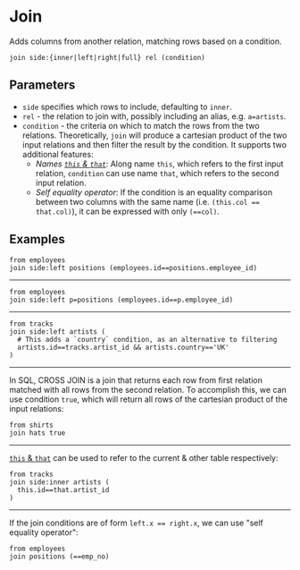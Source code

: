 # Join

Adds columns from another relation, matching rows based on a condition.

```prql no-eval
join side:{inner|left|right|full} rel (condition)
```

## Parameters

- `side` specifies which rows to include, defaulting to `inner`.
- `rel` - the relation to join with, possibly including an alias, e.g.
  `a=artists`.
- `condition` - the criteria on which to match the rows from the two relations.
  Theoretically, `join` will produce a cartesian product of the two input
  relations and then filter the result by the condition. It supports two
  additional features:
  - _Names [`this` & `that`](../../syntax/keywords.md#this--that)_: Along name
    `this`, which refers to the first input relation, `condition` can use name `that`, which refers to the second input relation.
  - _Self equality operator_: If the condition is an equality comparison between
    two columns with the same name (i.e. `(this.col == that.col)`), it can be
    expressed with only `(==col)`.

## Examples

```prql
from employees
join side:left positions (employees.id==positions.employee_id)
```

---

```prql
from employees
join side:left p=positions (employees.id==p.employee_id)
```

---

```prql
from tracks
join side:left artists (
  # This adds a `country` condition, as an alternative to filtering
  artists.id==tracks.artist_id && artists.country=='UK'
)
```

---

In SQL, CROSS JOIN is a join that returns each row from first relation matched
with all rows from the second relation. To accomplish this, we can use condition
`true`, which will return all rows of the cartesian product of the input
relations:

```
from shirts
join hats true
```

---

[`this` & `that`](../../syntax/keywords.md#this--that) can be used to refer to
the current & other table respectively:

```prql
from tracks
join side:inner artists (
  this.id==that.artist_id
)
```

---

If the join conditions are of form `left.x == right.x`, we can use "self
equality operator":

```prql
from employees
join positions (==emp_no)
```
